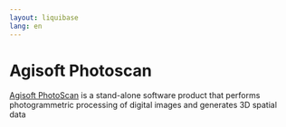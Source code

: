 ```yaml
---
layout: liquibase
lang: en
---
```

# Agisoft Photoscan

[Agisoft PhotoScan](http://www.agisoft.com/) is a stand-alone software product that performs photogrammetric processing of digital images and generates 3D spatial data
